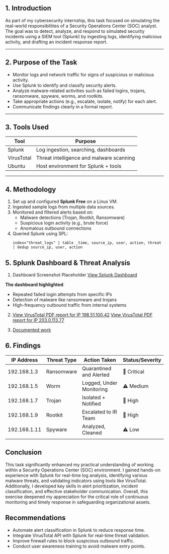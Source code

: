 ## 1. Introduction

As part of my cybersecurity internship, this task focused on simulating the real-world responsibilities of a Security Operations Center (SOC) analyst.  
The goal was to detect, analyze, and respond to simulated security incidents using a SIEM tool (Splunk) by ingesting logs, identifying malicious activity, and drafting an incident response report.

---

## 2. Purpose of the Task

- Monitor logs and network traffic for signs of suspicious or malicious activity.
- Use Splunk to identify and classify security alerts.
- Analyze malware-related activities such as failed logins, trojans, ransomware, spyware, worms, and rootkits.
- Take appropriate actions (e.g., escalate, isolate, notify) for each alert.
- Communicate findings clearly in a formal report.

---

## 3. Tools Used

| Tool        | Purpose                                     |
|-------------|---------------------------------------------|
| Splunk      | Log ingestion, searching, dashboards        |
| VirusTotal  | Threat intelligence and malware scanning    |
| Ubuntu      | Host environment for Splunk + tools         |


---

## 4. Methodology

1. Set up and configured **Splunk Free** on a Linux VM.
2. Ingested sample logs from multiple data sources.
3. Monitored and filtered alerts based on:
   - Malware detections (Trojan, Rootkit, Ransomware)
   - Suspicious login activity (e.g., brute force)
   - Anomalous outbound connections
4. Queried Splunk using SPL:
   ```spl
   index="threat_logs" | table _time, source_ip, user, action, threat | dedup source_ip, user, action

## 5. Splunk Dashboard & Threat Analysis

1. Dashboard Screenshot Placeholder
   [View Splunk Dashboard](https://github.com/cyber-agentberry/FUTURE_INTERN/blob/main/FUTURE_CS_02/Images/Dashboard_screenshot.png)

**The dashboard highlighted**:
- Repeated failed login attempts from specific IPs
- Detection of malware like ransomware and trojans
- High-frequency outbound traffic from internal systems

2. [View VirusTotal PDF report for IP 198.51.100.42](https://drive.google.com/file/d/1daV-bAX2dt03L4WjtzHqphHdQfCF4-0J/view?usp=share_link)
   [View VirusTotal PDF report for IP 203.0.113.77](https://drive.google.com/file/d/1NBdL31Hb0JC27xGmEXjZvxrBZfgSbFYG/view?usp=share_link)

3. [Documented work](https://docs.google.com/document/d/1bDHTZMZ0o1AY3ssUdmn-epHzBInK6kVV/edit?usp=share_link&ouid=113059741350382174257&rtpof=true&sd=true)


  
## 6. Findings

| IP Address	| Threat Type| Action Taken	          |Status/Severity      |
|-------------|------------|------------------------|---------------------| 
| 192.168.1.3 |	Ransomware |Quarantined and Alerted	|  🚨 Critical        |
| 192.168.1.5 |	Worm	     |Logged, Under Monitoring|	 ⚠️ Medium          |      
| 192.168.1.7	| Trojan	   |Isolated + Notified     |	 🚨 High            |
| 192.168.1.9 | Rootkit    |	Escalated to IR Team	|  🚨 High            |
|192.168.1.11	| Spyware	   |Analyzed, Cleaned	      |  ⚠️ Low             |
|             |            |                        |                     |

## Conclusion
This task significantly enhanced my practical understanding of working within a Security Operations Center (SOC) environment. I gained hands-on experience with Splunk for real-time log analysis, identifying various malware threats, and validating indicators using tools like VirusTotal. Additionally, I developed key skills in alert prioritization, incident classification, and effective stakeholder communication. Overall, this exercise deepened my appreciation for the critical role of continuous monitoring and timely response in safeguarding organizational assets.

## Recommendations
- Automate alert classification in Splunk to reduce response time.
- Integrate VirusTotal API with Splunk for real-time threat validation.
- Improve firewall rules to block suspicious outbound traffic.
- Conduct user awareness training to avoid malware entry points.
